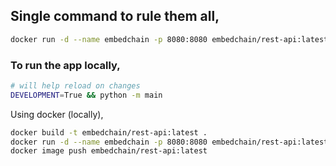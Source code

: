 ## Single command to rule them all,

```bash
docker run -d --name embedchain -p 8080:8080 embedchain/rest-api:latest
```

### To run the app locally,

```bash
# will help reload on changes
DEVELOPMENT=True && python -m main
```

Using docker (locally),

```bash
docker build -t embedchain/rest-api:latest .
docker run -d --name embedchain -p 8080:8080 embedchain/rest-api:latest
docker image push embedchain/rest-api:latest
```

